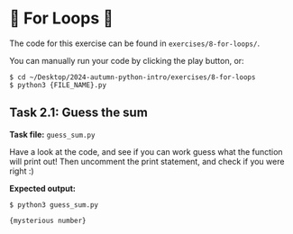 # 📕 For Loops 🌟
The code for this exercise can be found in `exercises/8-for-loops/`.

You can manually run your code by clicking the play button, or:
```
$ cd ~/Desktop/2024-autumn-python-intro/exercises/8-for-loops
$ python3 {FILE_NAME}.py
```

## Task 2.1: Guess the sum
**Task file:** `guess_sum.py`

Have a look at the code, and see if you can work guess what the function will print out!
Then uncomment the print statement, and check if you were right :)

**Expected output:**
```
$ python3 guess_sum.py

{mysterious number}
```